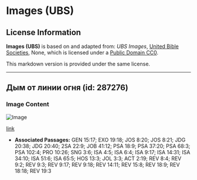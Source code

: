 # Images (UBS)

## License Information

**Images (UBS)** is based on and adapted from: _UBS Images_, [United Bible Societies](https://unitedbiblesocieties.org/), None, which is licensed under a [Public Domain CC0](https://creativecommons.org/public-domain/cc0/).

This markdown version is provided under the same license.



--------------------------------

## Дым от линии огня (id: 287276)

### Image Content

![Image](https://cdn.aquifer.bible/aquifer-content/resources/Media/WEB-0815_smoke_from_fire_line.jpg)

[link](https://cdn.aquifer.bible/aquifer-content/resources/Media/WEB-0815_smoke_from_fire_line.jpg)

* **Associated Passages:** GEN 15:17; EXO 19:18; JOS 8:20; JOS 8:21; JDG 20:38; JDG 20:40; 2SA 22:9; JOB 41:12; PSA 18:9; PSA 37:20; PSA 68:3; PSA 102:4; PRO 10:26; SNG 3:6; ISA 4:5; ISA 6:4; ISA 9:17; ISA 14:31; ISA 34:10; ISA 51:6; ISA 65:5; HOS 13:3; JOL 3:3; ACT 2:19; REV 8:4; REV 9:2; REV 9:3; REV 9:17; REV 9:18; REV 14:11; REV 15:8; REV 18:9; REV 18:18; REV 19:3

